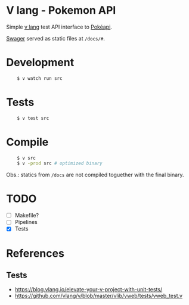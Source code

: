 # V lang - Pokemon API

Simple [v lang](https://vlang.io/) test API interface to [Pokéapi](https://pokeapi.co/).

[Swager](https://swagger.io/) served as static files at `/docs/#`.

# Development

```bash
    $ v watch run src
```

# Tests

```bash
    $ v test src
```

# Compile

```bash
    $ v src
    $ v -prod src # optimized binary
```

Obs.: statics from `/docs` are not compiled toguether with the final binary.

# TODO

- [ ] Makefile?
- [ ] Pipelines
- [x] Tests

# References

## Tests

- https://blog.vlang.io/elevate-your-v-project-with-unit-tests/
- https://github.com/vlang/v/blob/master/vlib/vweb/tests/vweb_test.v
